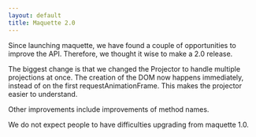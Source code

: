 ```yaml
---
layout: default
title: Maquette 2.0
---
```


Since launching maquette, we have found a couple of opportunities to improve the API.
Therefore, we thought it wise to make a 2.0 release. 

The biggest change is that we changed the Projector to handle multiple projections at once.
The creation of the DOM now happens immediately, instead of on the first requestAnimationFrame. 
This makes the projector easier to understand.

Other improvements include improvements of method names.

We do not expect people to have difficulties upgrading from maquette 1.0.